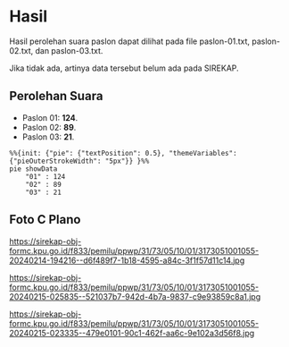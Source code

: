 # Hasil

Hasil perolehan suara paslon dapat dilihat pada file paslon-01.txt, paslon-02.txt, dan paslon-03.txt.

Jika tidak ada, artinya data tersebut belum ada pada SIREKAP.

## Perolehan Suara

 * Paslon 01: **124**.
 * Paslon 02: **89**.
 * Paslon 03: **21**.

```mermaid
%%{init: {"pie": {"textPosition": 0.5}, "themeVariables": {"pieOuterStrokeWidth": "5px"}} }%%
pie showData
    "01" : 124
    "02" : 89
    "03" : 21
```
## Foto C Plano

https://sirekap-obj-formc.kpu.go.id/f833/pemilu/ppwp/31/73/05/10/01/3173051001055-20240214-194216--d6f489f7-1b18-4595-a84c-3f1f57d11c14.jpg

https://sirekap-obj-formc.kpu.go.id/f833/pemilu/ppwp/31/73/05/10/01/3173051001055-20240215-025835--521037b7-942d-4b7a-9837-c9e93859c8a1.jpg

https://sirekap-obj-formc.kpu.go.id/f833/pemilu/ppwp/31/73/05/10/01/3173051001055-20240215-023335--479e0101-90c1-462f-aa6c-9e102a3d56f8.jpg
